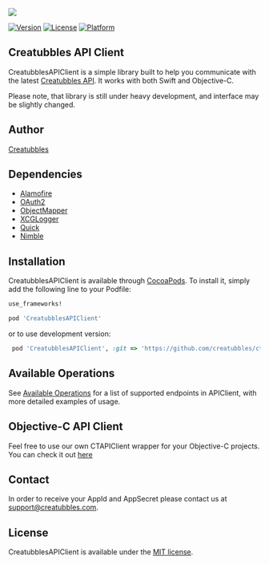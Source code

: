[![](https://stateoftheart.creatubbles.com/wp-content/uploads/2015/01/ctb_home_logo.png)](https://www.creatubbles.com/)

[![Version](https://img.shields.io/cocoapods/v/CreatubblesAPIClient.svg?style=flat)](https://cocoapods.org/pods/CreatubblesAPIClient)
[![License](https://img.shields.io/cocoapods/l/CreatubblesAPIClient.svg?style=flat)](https://cocoapods.org/pods/CreatubblesAPIClient)
[![Platform](https://img.shields.io/cocoapods/p/CreatubblesAPIClient.svg?style=flat)](https://cocoapods.org/pods/CreatubblesAPIClient)

## Creatubbles API Client
CreatubblesAPIClient is a simple library built to help you communicate with the latest [Creatubbles API](https://stateoftheart.creatubbles.com/api/). It works with both Swift and Objective-C.

Please note, that library is still under heavy development, and interface may be slightly changed.

## Author
[Creatubbles](https://www.creatubbles.com/)

## Dependencies
- [Alamofire](https://github.com/Alamofire/Alamofire)
- [OAuth2](https://github.com/p2/OAuth2)
- [ObjectMapper](https://github.com/Hearst-DD/ObjectMapper)
- [XCGLogger](https://github.com/DaveWoodCom/XCGLogger)
- [Quick](https://github.com/Quick/Quick)
- [Nimble](https://github.com/Quick/Nimble)

## Installation

CreatubblesAPIClient is available through [CocoaPods](http://cocoapods.org). To install
it, simply add the following line to your Podfile:

```Ruby
use_frameworks!

pod 'CreatubblesAPIClient'
```
or to use development version:
```Ruby
 pod 'CreatubblesAPIClient', :git => 'https://github.com/creatubbles/ctb-api-swift.git', :branch => 'develop'
```

## Available Operations
See [Available Operations](AvailableOperations.md) for a list of supported endpoints in APIClient, with more detailed examples of usage.

## Objective-C API Client
Feel free to use our own CTAPIClient wrapper for your Objective-C projects. You can check it out [here](https://github.com/creatubbles/ctb-api-swift/tree/develop/ObjectiveC_APIClient)

## Contact
In order to receive your AppId and AppSecret please contact us at <support@creatubbles.com>.

## License

CreatubblesAPIClient is available under the [MIT license](https://github.com/creatubbles/ctb-api-swift/blob/master/LICENSE.md).
